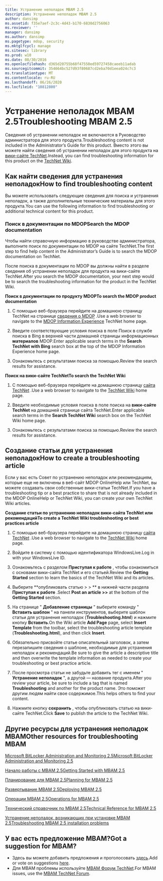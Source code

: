 ```yaml
---
title: Устранение неполадок MBAM 2.5
description: Устранение неполадок MBAM 2.5
author: dansimp
ms.assetid: f35e7aef-2c3c-4d43-b170-6830d2756063
ms.reviewer: ''
manager: dansimp
ms.author: dansimp
ms.pagetype: mdop, security
ms.mktglfcycl: manage
ms.sitesec: library
ms.prod: w10
ms.date: 08/30/2016
ms.openlocfilehash: d365d20755b68f47558ed59727458caeeb11adab
ms.sourcegitcommit: 354664bc527d93f80687cd2eba70d1eea024c7c3
ms.translationtype: MT
ms.contentlocale: ru-RU
ms.lasthandoff: 06/26/2020
ms.locfileid: "10812800"
---
```

# <span data-ttu-id="28f37-103">Устранение неполадок MBAM 2.5</span><span class="sxs-lookup"><span data-stu-id="28f37-103">Troubleshooting MBAM 2.5</span></span>


<span data-ttu-id="28f37-104">Сведения об устранении неполадок не включаются в Руководство администратора для этого продукта.</span><span class="sxs-lookup"><span data-stu-id="28f37-104">Troubleshooting content is not included in the Administrator’s Guide for this product.</span></span> <span data-ttu-id="28f37-105">Вместо этого вы можете найти сведения об устранении неполадок для этого продукта на [вики-сайте TechNet](https://go.microsoft.com/fwlink/p/?LinkId=224905).</span><span class="sxs-lookup"><span data-stu-id="28f37-105">Instead, you can find troubleshooting information for this product on the [TechNet Wiki](https://go.microsoft.com/fwlink/p/?LinkId=224905).</span></span>

## <span data-ttu-id="28f37-106">Как найти сведения для устранения неполадок</span><span class="sxs-lookup"><span data-stu-id="28f37-106">How to find troubleshooting content</span></span>


<span data-ttu-id="28f37-107">Вы можете использовать следующие сведения для поиска и устранения неполадок, а также дополнительные технические материалы для этого продукта.</span><span class="sxs-lookup"><span data-stu-id="28f37-107">You can use the following information to find troubleshooting or additional technical content for this product.</span></span>

### <span data-ttu-id="28f37-108">Поиск в документации по MDOP</span><span class="sxs-lookup"><span data-stu-id="28f37-108">Search the MDOP documentation</span></span>

<span data-ttu-id="28f37-109">Чтобы найти справочную информацию в руководстве администратора, выполните поиск по документации по MDOP на сайте TechNet.</span><span class="sxs-lookup"><span data-stu-id="28f37-109">The first step to find help content in the Administrator’s Guide is to search the MDOP documentation on TechNet.</span></span>

<span data-ttu-id="28f37-110">После поиска в документации по MDOP вы должны найти в разделе сведения об устранении неполадок для продукта на вики-сайте TechNet.</span><span class="sxs-lookup"><span data-stu-id="28f37-110">After you search the MDOP documentation, your next step would be to search the troubleshooting information for the product in the TechNet Wiki.</span></span>

**<span data-ttu-id="28f37-111">Поиск в документации по продукту MDOP</span><span class="sxs-lookup"><span data-stu-id="28f37-111">To search the MDOP product documentation</span></span>**

1.  <span data-ttu-id="28f37-112">С помощью веб-браузера перейдите на домашнюю страницу TechNet на странице [сведения о MDOP](https://go.microsoft.com/fwlink/?LinkId=236032) .</span><span class="sxs-lookup"><span data-stu-id="28f37-112">Use a web browser to navigate to the [MDOP Information Experience](https://go.microsoft.com/fwlink/?LinkId=236032) TechNet home page.</span></span>

2.  <span data-ttu-id="28f37-113">Введите соответствующие условия поиска в поле Поиск в службе поиска в Bing в верхней части домашней страницы информационных **материалов** MDOP.</span><span class="sxs-lookup"><span data-stu-id="28f37-113">Enter applicable search terms in the **Search TechNet with Bing** search box at the top of the MDOP Information Experience home page.</span></span>

3.  <span data-ttu-id="28f37-114">Ознакомьтесь с результатами поиска за помощью.</span><span class="sxs-lookup"><span data-stu-id="28f37-114">Review the search results for assistance.</span></span>

**<span data-ttu-id="28f37-115">Поиск на вики-сайте TechNet</span><span class="sxs-lookup"><span data-stu-id="28f37-115">To search the TechNet Wiki</span></span>**

1.  <span data-ttu-id="28f37-116">С помощью веб-браузера перейдите на домашнюю страницу [сайта TechNet](https://go.microsoft.com/fwlink/p/?LinkId=224905) .</span><span class="sxs-lookup"><span data-stu-id="28f37-116">Use a web browser to navigate to the [TechNet Wiki](https://go.microsoft.com/fwlink/p/?LinkId=224905) home page.</span></span>

2.  <span data-ttu-id="28f37-117">Введите необходимые условия поиска в поле поиска на **вики-сайте TechNet** на домашней странице сайта TechNet.</span><span class="sxs-lookup"><span data-stu-id="28f37-117">Enter applicable search terms in the **Search TechNet Wiki** search box on the TechNet Wiki home page.</span></span>

3.  <span data-ttu-id="28f37-118">Ознакомьтесь с результатами поиска за помощью.</span><span class="sxs-lookup"><span data-stu-id="28f37-118">Review the search results for assistance.</span></span>

## <span data-ttu-id="28f37-119">Создание статьи для устранения неполадок</span><span class="sxs-lookup"><span data-stu-id="28f37-119">How to create a troubleshooting article</span></span>


<span data-ttu-id="28f37-120">Если у вас есть Совет по устранению неполадок или рекомендациям, которые еще не включены в веб-сайт MDOP OnlineHelp или TechNet, вы можете создавать свои собственные вики-статьи TechNet.</span><span class="sxs-lookup"><span data-stu-id="28f37-120">If you have a troubleshooting tip or a best practice to share that is not already included in the MDOP OnlineHelp or TechNet Wiki, you can create your own TechNet Wiki articles.</span></span>

**<span data-ttu-id="28f37-121">Создание статьи по устранению неполадок вики-сайта TechNet или рекомендаций</span><span class="sxs-lookup"><span data-stu-id="28f37-121">To create a TechNet Wiki troubleshooting or best practices article</span></span>**

1.  <span data-ttu-id="28f37-122">С помощью веб-браузера перейдите на домашнюю страницу [сайта TechNet](https://go.microsoft.com/fwlink/p/?LinkId=224905) .</span><span class="sxs-lookup"><span data-stu-id="28f37-122">Use a web browser to navigate to the [TechNet Wiki](https://go.microsoft.com/fwlink/p/?LinkId=224905) home page.</span></span>

2.  <span data-ttu-id="28f37-123">Войдите в систему с помощью идентификатора WindowsLive.</span><span class="sxs-lookup"><span data-stu-id="28f37-123">Log in with your WindowsLive ID.</span></span>

3.  <span data-ttu-id="28f37-124">Ознакомьтесь с разделом **Приступая к работе** , чтобы ознакомиться с основами вики-сайта TechNet и его статьей.</span><span class="sxs-lookup"><span data-stu-id="28f37-124">Review the **Getting Started** section to learn the basics of the TechNet Wiki and its articles.</span></span>

4.  <span data-ttu-id="28f37-125">Выберите \*\*опубликовать статью &gt; &gt; \*\* в нижней части раздела **Приступая к работе** .</span><span class="sxs-lookup"><span data-stu-id="28f37-125">Select **Post an article &gt;&gt;** at the bottom of the **Getting Started** section.</span></span>

5.  <span data-ttu-id="28f37-126">На странице " **Добавление страницы** " выберите команду " **Вставить шаблон** " на панели инструментов, выберите шаблон статьи для устранения неполадок (**Troubleshooting.html**) и нажмите кнопку **Вставить**.</span><span class="sxs-lookup"><span data-stu-id="28f37-126">On the Wiki article **Add Page** page, select **Insert Template** from the toolbar, select the troubleshooting article template (**Troubleshooting.html**), and then click **Insert**.</span></span>

6.  <span data-ttu-id="28f37-127">Обязательно присвойте статье описательный заголовок, а затем перезапишите сведения о шаблоне, необходимые для устранения неполадок и рекомендаций.</span><span class="sxs-lookup"><span data-stu-id="28f37-127">Be sure to give the article a descriptive title and then overwrite the template information as needed to create your troubleshooting or best practice article.</span></span>

7.  <span data-ttu-id="28f37-128">После просмотра статьи не забудьте добавить тег с именем " **Устранение неполадок** ", а другой — название продукта.</span><span class="sxs-lookup"><span data-stu-id="28f37-128">After you review your article, be sure to include a tag that is named **Troubleshooting** and another for the product name.</span></span> <span data-ttu-id="28f37-129">Это поможет другим людям найти свое содержимое.</span><span class="sxs-lookup"><span data-stu-id="28f37-129">This helps others to find your content.</span></span>

8.  <span data-ttu-id="28f37-130">Нажмите кнопку **сохранить** , чтобы опубликовать статью на вики-сайте TechNet.</span><span class="sxs-lookup"><span data-stu-id="28f37-130">Click **Save** to publish the article to the TechNet Wiki.</span></span>

## <span data-ttu-id="28f37-131">Другие ресурсы для устранения неполадок MBAM</span><span class="sxs-lookup"><span data-stu-id="28f37-131">Other resources for troubleshooting MBAM</span></span>


[<span data-ttu-id="28f37-132">Microsoft BitLocker Administration and Monitoring 2.5</span><span class="sxs-lookup"><span data-stu-id="28f37-132">Microsoft BitLocker Administration and Monitoring 2.5</span></span>](index.md)

[<span data-ttu-id="28f37-133">Начало работы с MBAM 2.5</span><span class="sxs-lookup"><span data-stu-id="28f37-133">Getting Started with MBAM 2.5</span></span>](getting-started-with-mbam-25.md)

[<span data-ttu-id="28f37-134">Планирование для MBAM 2.5</span><span class="sxs-lookup"><span data-stu-id="28f37-134">Planning for MBAM 2.5</span></span>](planning-for-mbam-25.md)

[<span data-ttu-id="28f37-135">Развертывание MBAM 2.5</span><span class="sxs-lookup"><span data-stu-id="28f37-135">Deploying MBAM 2.5</span></span>](deploying-mbam-25.md)

[<span data-ttu-id="28f37-136">Операции MBAM 2.5</span><span class="sxs-lookup"><span data-stu-id="28f37-136">Operations for MBAM 2.5</span></span>](operations-for-mbam-25.md)

[<span data-ttu-id="28f37-137">Технический справочник по MBAM 2.5</span><span class="sxs-lookup"><span data-stu-id="28f37-137">Technical Reference for MBAM 2.5</span></span>](technical-reference-for-mbam-25.md)

[<span data-ttu-id="28f37-138">Устранение неполадок, возникающих при установке MBAM 2.5</span><span class="sxs-lookup"><span data-stu-id="28f37-138">Troubleshooting MBAM 2.5 installation problems</span></span>](https://support.microsoft.com/kb/3049652)

## <span data-ttu-id="28f37-139">У вас есть предложение MBAM?</span><span class="sxs-lookup"><span data-stu-id="28f37-139">Got a suggestion for MBAM?</span></span>
- <span data-ttu-id="28f37-140">Здесь вы можете добавить предложения и проголосовать [здесь](http://mbam.uservoice.com/forums/268571-microsoft-bitlocker-administration-and-monitoring).</span><span class="sxs-lookup"><span data-stu-id="28f37-140">Add or vote on suggestions [here](http://mbam.uservoice.com/forums/268571-microsoft-bitlocker-administration-and-monitoring).</span></span> 
- <span data-ttu-id="28f37-141">Для MBAM проблемы используйте [MBAM Форум TechNet](https://social.technet.microsoft.com/Forums/home?forum=mdopmbam).</span><span class="sxs-lookup"><span data-stu-id="28f37-141">For MBAM issues, use the [MBAM TechNet Forum](https://social.technet.microsoft.com/Forums/home?forum=mdopmbam).</span></span>

 

 





